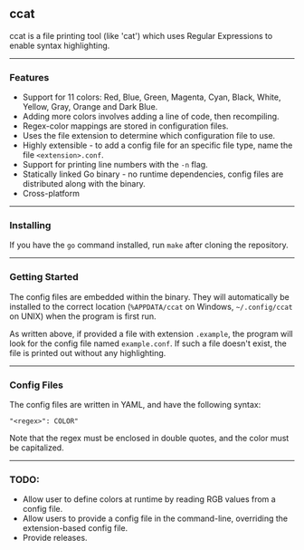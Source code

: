 ## ccat

ccat is a file printing tool (like 'cat') which uses Regular Expressions to enable syntax highlighting.

---

### Features
- Support for 11 colors: Red, Blue, Green, Magenta, Cyan, Black, White, Yellow, Gray, Orange and Dark Blue.
- Adding more colors involves adding a line of code, then recompiling.
- Regex-color mappings are stored in configuration files.
- Uses the file extension to determine which configuration file to use.
- Highly extensible - to add a config file for an specific file type, name the file `<extension>.conf`.
- Support for printing line numbers with the `-n` flag.
- Statically linked Go binary - no runtime dependencies, config files are distributed along with the binary.
- Cross-platform

---

### Installing
If you have the `go` command installed, run `make` after cloning the repository.

---

### Getting Started
The config files are embedded within the binary. They will automatically be installed to the correct location (`%APPDATA/ccat` on Windows, `~/.config/ccat` on UNIX) when the program is first run.

As written above, if provided a file with extension `.example`, the program will look for the config file named `example.conf`. If such a file doesn't exist, the file is printed out without any highlighting.

---

### Config Files

The config files are written in YAML, and have the following syntax:

`"<regex>": COLOR"`

Note that the regex must be enclosed in double quotes, and the color must be capitalized.

---

### TODO:
- Allow user to define colors at runtime by reading RGB values from a config file.
- Allow users to provide a config file in the command-line, overriding the extension-based config file.
- Provide releases.
